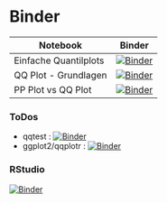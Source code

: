 # Binder
|  Notebook  | Binder |
| ------------- | ------------- |
| Einfache Quantilplots | [![Binder](https://mybinder.org/badge_logo.svg)](https://mybinder.org/v2/gh/ml4economics/datavis/HEAD?labpath=jupyter%2F1_einfache_quantilplots.ipynb) |
| QQ Plot - Grundlagen  | [![Binder](https://mybinder.org/badge_logo.svg)](https://mybinder.org/v2/gh/ml4economics/datavis/HEAD?labpath=jupyter%2F2_qqplot_illustrate.ipynb) |
| PP Plot vs QQ Plot    | [![Binder](https://mybinder.org/badge_logo.svg)](https://mybinder.org/v2/gh/ml4economics/datavis/HEAD?labpath=jupyter%2F3_pp_plot_vs_qq_plot.ipynb) |

### ToDos
- qqtest : [![Binder](https://mybinder.org/badge_logo.svg)](https://mybinder.org/v2/gh/ml4economics/datavis/HEAD?labpath=jupyter%2Fqqtest.ipynb)
- ggplot2/qqplotr : [![Binder](https://mybinder.org/badge_logo.svg)](https://mybinder.org/v2/gh/ml4economics/datavis/HEAD?labpath=jupyter%2Fqqplotr.ipynb)

### RStudio
[![Binder](http://mybinder.org/badge_logo.svg)](https://mybinder.org/v2/gh/ml4economics/datavis/HEAD?urlpath=rstudio)
